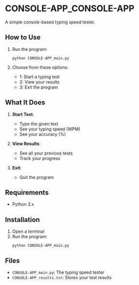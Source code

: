 # CONSOLE-APP_CONSOLE-APP

A simple console-based typing speed tester.

## How to Use

1. Run the program:
   ```
   python CONSOLE-APP_main.py
   ```

2. Choose from these options:
   - 1: Start a typing test
   - 2: View your results
   - 3: Exit the program

## What It Does

1. **Start Test**:
   - Type the given text
   - See your typing speed (WPM)
   - See your accuracy (%)

2. **View Results**:
   - See all your previous tests
   - Track your progress

3. **Exit**:
   - Quit the program

## Requirements

- Python 3.x

## Installation

1. Open a terminal
2. Run the program:
   ```
   python CONSOLE-APP_main.py
   ```

## Files

- `CONSOLE-APP_main.py`: The typing speed tester
- `CONSOLE-APP_results.txt`: Stores your test results
